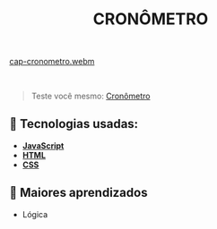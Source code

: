 <h1 align=center> CRONÔMETRO </h1>

<br>

[cap-cronometro.webm](https://github.com/RonaldoFidelis/cronometro-js/assets/92171641/28bb2bca-a4bf-46ae-ab89-645ee42a2e03)

<br>

> Teste você mesmo: <a href="https://beamish-cocada-510c77.netlify.app/" target="_blank"> Cronômetro </a>

## 🚀 Tecnologias usadas:

* **[ JavaScript ](https://developer.mozilla.org/en-US/docs/Web/JavaScript)**
* **[ HTML ](https://developer.mozilla.org/pt-BR/docs/Web/HTML)**
* **[ CSS ](https://developer.mozilla.org/pt-BR/docs/Web/CSS)**

## 📝 Maiores aprendizados

* Lógica
